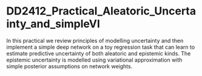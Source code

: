 # DD2412_Practical_Aleatoric_Uncertainty_and_simpleVI

In this practical we review principles of modelling uncertainty and then implement a simple deep network on a toy regression task that can learn to estimate predictive uncertainty of both aleatoric and epistemic kinds. The epistemic uncertainty is modelled using variational approximation with simple posterior assumptions on network weights.  
